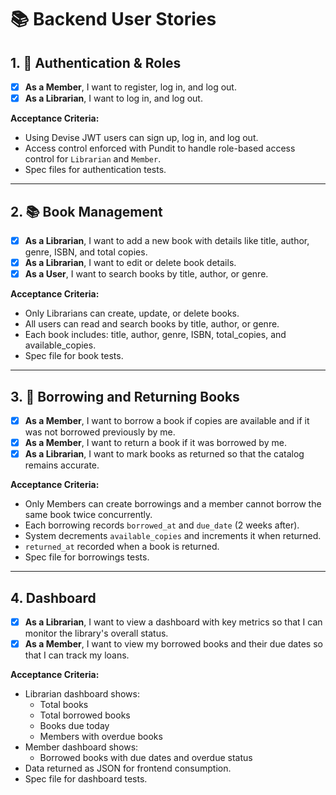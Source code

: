 # 📚 Backend User Stories

## 1. 👤 Authentication & Roles
- [x] **As a Member**, I want to register, log in, and log out.  
- [x] **As a Librarian**, I want to log in, and log out.  

**Acceptance Criteria:**
- Using Devise JWT users can sign up, log in, and log out.
- Access control enforced with Pundit to handle role-based access control for `Librarian` and `Member`.
- Spec files for authentication tests.

---

## 2. 📚 Book Management
- [x] **As a Librarian**, I want to add a new book with details like title, author, genre, ISBN, and total copies.  
- [x] **As a Librarian**, I want to edit or delete book details.  
- [x] **As a User**, I want to search books by title, author, or genre.  

**Acceptance Criteria:**
- Only Librarians can create, update, or delete books.
- All users can read and search books by title, author, or genre.
- Each book includes: title, author, genre, ISBN, total_copies, and available_copies.
- Spec file for book tests.

---

## 3. 📖 Borrowing and Returning Books
- [x] **As a Member**, I want to borrow a book if copies are available and if it was not borrowed previously by me.  
- [x] **As a Member**, I want to return a book if it was borrowed by me.  
- [x] **As a Librarian**, I want to mark books as returned so that the catalog remains accurate.  

**Acceptance Criteria:**
- Only Members can create borrowings and a member cannot borrow the same book twice concurrently.
- Each borrowing records `borrowed_at` and `due_date` (2 weeks after).
- System decrements `available_copies` and increments it when returned.
- `returned_at` recorded when a book is returned.
- Spec file for borrowings tests.

---

## 4. Dashboard
- [x] **As a Librarian**, I want to view a dashboard with key metrics so that I can monitor the library's overall status.  
- [x] **As a Member**, I want to view my borrowed books and their due dates so that I can track my loans.  

**Acceptance Criteria:**
- Librarian dashboard shows:
  - Total books  
  - Total borrowed books  
  - Books due today  
  - Members with overdue books  
- Member dashboard shows:
  - Borrowed books with due dates and overdue status  
- Data returned as JSON for frontend consumption.
- Spec file for dashboard tests.
